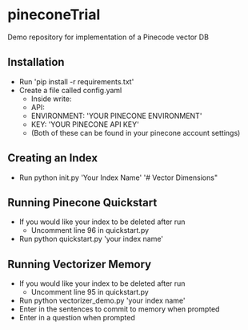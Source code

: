 # pineconeTrial
Demo repository for implementation of a Pinecode vector DB


## Installation

- Run 'pip install -r requirements.txt'
- Create a file called config.yaml
  - Inside write:
  - API:
  -   ENVIRONMENT: 'YOUR PINECONE ENVIRONMENT'
  -   KEY: 'YOUR PINECONE API KEY'
  - (Both of these can be found in your pinecone account settings)


## Creating an Index
- Run python init.py 'Your Index Name' '# Vector Dimensions"

## Running Pinecone Quickstart
- If you would like your index to be deleted after run
  - Uncomment line 96 in quickstart.py
- Run python quickstart.py 'your index name'

## Running Vectorizer Memory
- If you would like your index to be deleted after run
  - Uncomment line 95 in quickstart.py
- Run python vectorizer_demo.py 'your index name'
- Enter in the sentences to commit to memory when prompted
- Enter in a question when prompted
